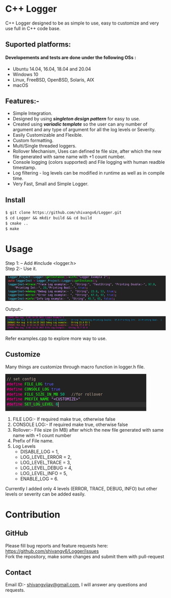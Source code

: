# C++ Logger
C++ Logger designed to be as simple to use, easy to customize and very use full in C++ code base.

## Suported platforms:
#### Developements and tests are done under the following OSs :
- Ubuntu 14.04, 16.04, 18.04 and 20.04
- Windows 10
- Linux, FreeBSD, OpenBSD, Solaris, AIX
- macOS 

## Features:- 
- Simple Integration.
- Designed by using ***singleton design pattern*** for easy to use.
- Created using ***variadic template*** so the user can any number of argument and any type of argument for all the log levels or Severity.
- Easily Customizable and Flexible. 
- Custom formatting. 
- Multi/Single threaded loggers. 
- Rollover Mechanism, Uses can defined te file size, after which the new file generated with same name with +1 count number.
- Console logging (colors supported) and File logging with human readble timestamp.
- Log filtering - log levels can be modified in runtime as well as in compile time.
- Very Fast, Small and Simple Logger.


## Install

``$ git clone https://github.com/shivangv6/Logger.git `` <br />
``$ cd Logger && mkdir build && cd build`` <br />
``$ cmake .. `` <br />
``$ make`` <br />


# Usage

Step 1: – Add #include <logger.h> <br />
Step 2:- Use it. 

![alt text](https://github.com/shivangv6/Logger/blob/main/images/Example.png?raw=true)

Output:- 

![alt text](https://github.com/shivangv6/Logger/blob/main/images/output_example.png?raw=true)

Refer examples.cpp to explore more way to use.

## Customize

Many things are customize through macro function in logger.h file.

![alt text](https://github.com/shivangv6/Logger/blob/main/images/config.png?raw=true)

1. FILE LOG:- If required make true, otherwise false
2. CONSOLE LOG:- If required make true, otherwise false
3. Rollover:- File size (in MB) after which the new file generated with same name with +1 count number
4. Prefix of File name.
5. Log Levels
    - DISABLE_LOG = 1,
    - LOG_LEVEL_ERROR = 2,
    - LOG_LEVEL_TRACE = 3,
    - LOG_LEVEL_DEBUG = 4,
    - LOG_LEVEL_INFO = 5,
    - ENABLE_LOG = 6.
  
Currently I added only 4 levels (ERROR, TRACE, DEBUG, INFO) but other levels or severity can be added easily. 

# Contribution

## GitHub

Please fill bug reports and feature requests here: https://github.com/shivangv6/Logger/issues <br />
Fork the repository, make some changes and submit them with pull-request 

## Contact
Email ID:- shivangvijay@gmail.com, I will answer any questions and requests.





